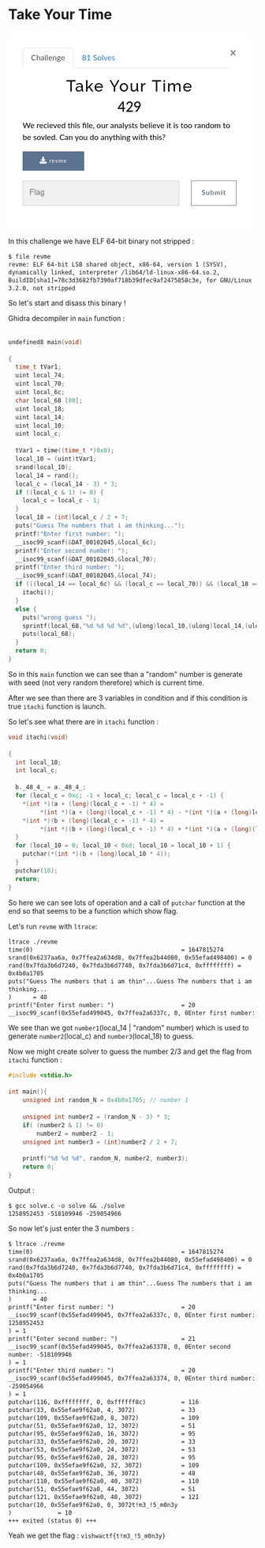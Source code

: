 # Take Your Time

![](img/01.png)

In this challenge we have ELF 64-bit binary not stripped :

```
$ file revme 
revme: ELF 64-bit LSB shared object, x86-64, version 1 (SYSV), dynamically linked, interpreter /lib64/ld-linux-x86-64.so.2, BuildID[sha1]=78c3d3682fb7390af718b39dfec9af2475858c3e, for GNU/Linux 3.2.0, not stripped

```

So let's start and disass this binary !

Ghidra decompiler in ``main`` function :

```c

undefined8 main(void)

{
  time_t tVar1;
  uint local_74;
  uint local_70;
  uint local_6c;
  char local_68 [80];
  uint local_18;
  uint local_14;
  uint local_10;
  uint local_c;
  
  tVar1 = time((time_t *)0x0);
  local_10 = (uint)tVar1;
  srand(local_10);
  local_14 = rand();
  local_c = (local_14 - 3) * 3;
  if ((local_c & 1) != 0) {
    local_c = local_c - 1;
  }
  local_18 = (int)local_c / 2 + 7;
  puts("Guess The numbers that i am thinking...");
  printf("Enter first number: ");
  __isoc99_scanf(&DAT_00102045,&local_6c);
  printf("Enter second number: ");
  __isoc99_scanf(&DAT_00102045,&local_70);
  printf("Enter third number: ");
  __isoc99_scanf(&DAT_00102045,&local_74);
  if (((local_14 == local_6c) && (local_c == local_70)) && (local_18 == local_74)) {
    itachi();
  }
  else {
    puts("wrong guess ");
    sprintf(local_68,"%d %d %d %d",(ulong)local_10,(ulong)local_14,(ulong)local_c,(ulong)local_18);
    puts(local_68);
  }
  return 0;
}
```

So in this ``main`` function we can see than a "random" number is generate with seed  (not very random therefore) which is current time.

After we see than there are 3 variables in condition and if this condition is true ``itachi`` function is launch.

So let's see what there are in ``itachi`` function :

```c
void itachi(void)

{
  int local_10;
  int local_c;
  
  b._48_4_ = a._48_4_;
  for (local_c = 0xc; -1 < local_c; local_c = local_c + -1) {
    *(int *)(a + (long)(local_c + -1) * 4) =
         *(int *)(a + (long)(local_c + -1) * 4) - *(int *)(a + (long)local_c * 4);
    *(int *)(b + (long)(local_c + -1) * 4) =
         *(int *)(b + (long)(local_c + -1) * 4) + *(int *)(a + (long)(local_c + -1) * 4);
  }
  for (local_10 = 0; local_10 < 0xd; local_10 = local_10 + 1) {
    putchar(*(int *)(b + (long)local_10 * 4));
  }
  putchar(10);
  return;
}
```

So here we can see lots of operation and a call of ``putchar`` function at the end so that seems to be a function which show flag.

Let's run ``revme`` with ``ltrace``:

```
ltrace ./revme 
time(0)                                          = 1647815274
srand(0x6237aa6a, 0x7ffea2a634d8, 0x7ffea2b44080, 0x55efad498400) = 0
rand(0x7fda3b6d7240, 0x7fda3b6d7740, 0x7fda3b6d71c4, 0xffffffff) = 0x4b0a1705
puts("Guess The numbers that i am thin"...Guess The numbers that i am thinking...
)      = 40
printf("Enter first number: ")                   = 20
__isoc99_scanf(0x55efad499045, 0x7ffea2a6337c, 0, 0Enter first number: 
```

We see than we got ``number1``(local_14 | "random" number) which is used to generate ``number2``(local_c) and ``number3``(local_18) to guess.



Now we might create solver to guess the number 2/3 and get the flag from ``itachi`` function :

```c
#include <stdio.h>

int main(){
    unsigned int random_N = 0x4b0a1705; // number 1

    unsigned int number2 = (random_N - 3) * 3;
    if( (number2 & 1) != 0)
        number2 = number2 - 1;
    unsigned int number3 = (int)number2 / 2 + 7;

    printf("%d %d %d", random_N, number2, number3);
    return 0;
}
```

Output :

```
$ gcc solve.c -o solve && ./solve
1258952453 -518109946 -259054966
```

So now let's just enter the 3 numbers :

```
$ ltrace ./revme 
time(0)                                          = 1647815274
srand(0x6237aa6a, 0x7ffea2a634d8, 0x7ffea2b44080, 0x55efad498400) = 0
rand(0x7fda3b6d7240, 0x7fda3b6d7740, 0x7fda3b6d71c4, 0xffffffff) = 0x4b0a1705
puts("Guess The numbers that i am thin"...Guess The numbers that i am thinking...
)      = 40
printf("Enter first number: ")                   = 20
__isoc99_scanf(0x55efad499045, 0x7ffea2a6337c, 0, 0Enter first number: 1258952453
) = 1
printf("Enter second number: ")                  = 21
__isoc99_scanf(0x55efad499045, 0x7ffea2a63378, 0, 0Enter second number: -518109946
) = 1
printf("Enter third number: ")                   = 20
__isoc99_scanf(0x55efad499045, 0x7ffea2a63374, 0, 0Enter third number: -259054966
) = 1
putchar(116, 0xffffffff, 0, 0xffffff8c)          = 116
putchar(33, 0x55efae9f62a0, 4, 3072)             = 33
putchar(109, 0x55efae9f62a0, 8, 3072)            = 109
putchar(51, 0x55efae9f62a0, 12, 3072)            = 51
putchar(95, 0x55efae9f62a0, 16, 3072)            = 95
putchar(33, 0x55efae9f62a0, 20, 3072)            = 33
putchar(53, 0x55efae9f62a0, 24, 3072)            = 53
putchar(95, 0x55efae9f62a0, 28, 3072)            = 95
putchar(109, 0x55efae9f62a0, 32, 3072)           = 109
putchar(48, 0x55efae9f62a0, 36, 3072)            = 48
putchar(110, 0x55efae9f62a0, 40, 3072)           = 110
putchar(51, 0x55efae9f62a0, 44, 3072)            = 51
putchar(121, 0x55efae9f62a0, 48, 3072)           = 121
putchar(10, 0x55efae9f62a0, 0, 3072t!m3_!5_m0n3y
)             = 10
+++ exited (status 0) +++

```

Yeah we get the flag : ``vishwactf{t!m3_!5_m0n3y}``